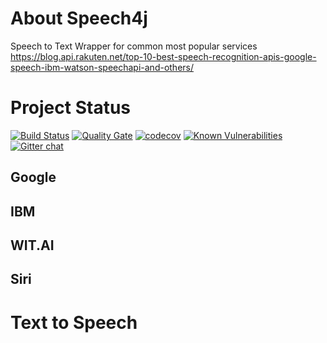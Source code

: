 # About Speech4j
Speech to Text Wrapper for common most popular services
https://blog.api.rakuten.net/top-10-best-speech-recognition-apis-google-speech-ibm-watson-speechapi-and-others/

# Project Status
[![Build Status](https://travis-ci.com/speech4j/speech4j.svg?branch=master)](https://travis-ci.com/speech4j/speech4j) 
[![Quality Gate](https://sonarcloud.io/api/project_badges/measure?project=speech4j&metric=alert_status)](https://sonarcloud.io/dashboard/index/speech4j)
[![codecov](https://codecov.io/gh/speech4j/speech4j/branch/master/graph/badge.svg)](https://codecov.io/gh/speech4j/speech4j)
[![Known Vulnerabilities](https://snyk.io/test/github/speech4j/speech4j/badge.svg?targetFile=build.gradle)](https://snyk.io/test/github/speech4j/speech4j?targetFile=build.gradle)
[![Gitter chat](https://badges.gitter.im/gitterHQ/gitter.png)](https://gitter.im/speech-recognition-speech4j/community)

## Google
## IBM
## WIT.AI
## Siri

# Text to Speech
##
##
##
##

